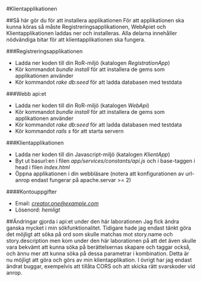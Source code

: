 #Klientapplikationen

##Så här gör du för att installera applikationen
För att applikationen ska kunna köras så måste Registreringsapplikationen, WebApiet och 
Klientapplikationen laddas ner och installeras. Alla delarna innehåller nödvändiga bitar 
för att klientapplikationen ska fungera.

###Registreringsapplikationen
+ Ladda ner koden till din RoR-miljö (katalogen *RegistrationApp*)
+ Kör kommandot *bundle install* för att installera de gems som applikationen använder
+ Kör kommandot *rake db:seed* för att ladda databasen med testdata

###Webb api:et
+ Ladda ner koden till din RoR-miljö (katalogen *WebApi*)
+ Kör kommandot *bundle install* för att installera de gems som applikationen använder
+ Kör kommandot *rake db:seed* för att ladda databasen med testdata
+ Kör kommandot *rails s* för att starta servern

###Klientapplikationen
+ Ladda ner koden till din Javascript-miljö (katalogen *KlientApp*)
+ Byt ut basurl:en i filen *app/services/constants/api.js* och i base-taggen i head i filen *index.html*
+ Öppna applikationen i din webbläsare (notera att konfigurationen av url-anrop endast fungerar på apache.servar >= 2)

####Kontouppgifter
+ Email: *creator.one@example.com*
+ Lösenord: *hemligt*

##Ändringar gjorda i api:et under den här laborationen
Jag fick ändra ganska mycket i min sökfunktionalitet. Tidigare hade jag endast tänkt göra det 
möjligt att söka på ord som skulle matchas mot story.name och story.description men kom under 
den här laborationen på att det även skulle vara bekvämt att kunna söka på berättelsernas 
skapare och taggar också, och ännu mer att kunna söka på dessa parametrar i kombination. Detta 
är nu möjligt att göra och görs av min klientapplikation. I övrigt har jag endast ändrat buggar, 
exempelvis att tillåta CORS och att skicka rätt svarskoder vid anrop.